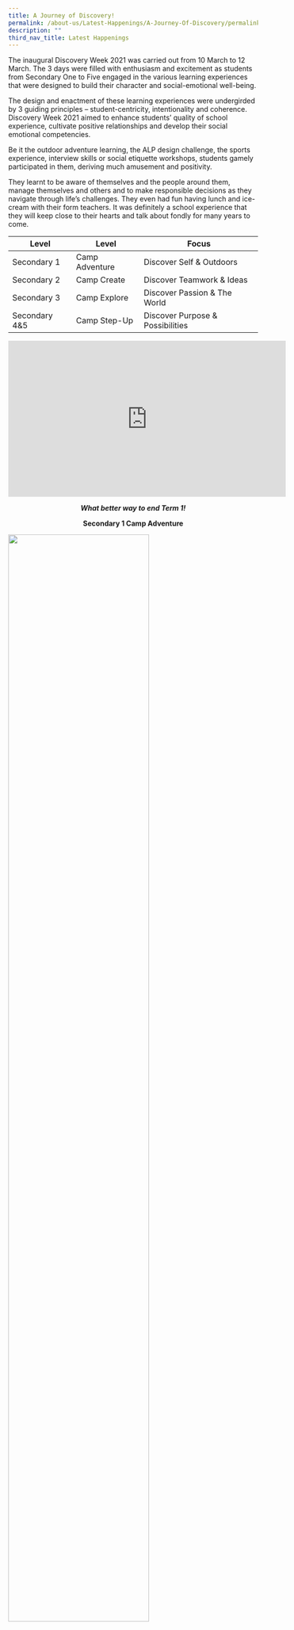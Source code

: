 ```yaml
---
title: A Journey of Discovery!
permalink: /about-us/Latest-Happenings/A-Journey-Of-Discovery/permalink
description: ""
third_nav_title: Latest Happenings
---
```

The inaugural Discovery Week 2021 was carried out from 10 March to 12 March. The 3 days were filled with enthusiasm and excitement as students from Secondary One to Five engaged in the various learning experiences that were designed to build their character and social-emotional well-being.

The design and enactment of these learning experiences were undergirded by 3 guiding principles – student-centricity, intentionality and coherence. Discovery Week 2021 aimed to enhance students’ quality of school experience, cultivate positive relationships and develop their social emotional competencies. 

Be it the outdoor adventure learning, the ALP design challenge, the sports experience, interview skills or social etiquette workshops, students gamely participated in them, deriving much amusement and positivity.

They learnt to be aware of themselves and the people around them, manage themselves and others and to make responsible decisions as they navigate through life’s challenges. They even had fun having lunch and ice-cream with their form teachers. It was definitely a school experience that they will keep close to their hearts and talk about fondly for many years to come.

| Level | Level | Focus |
|---|---|---|
| Secondary 1 | Camp Adventure | Discover Self & Outdoors |
| Secondary 2 | Camp Create | Discover Teamwork & Ideas |
| Secondary 3 | Camp Explore | Discover Passion & The World |
| Secondary 4&5 | Camp Step-Up | Discover Purpose & Possibilities |

<iframe width="560" height="315" src="https://www.youtube.com/embed/OwFyX9N_Wj8" title="Discovery Week Sec 4n5!" frameborder="0" allow="accelerometer; autoplay; clipboard-write; encrypted-media; gyroscope; picture-in-picture" allowfullscreen></iframe>

<p style="text-align: center;"><em><b>What better way to end Term 1!</b></em></p>

<p style="text-align: center;"><b>Secondary 1 Camp Adventure</b></p>


<img src="/images/j1.png" style="width:75%">
<img src="/images/j2.png" style="width:75%">
<img src="/images/j3.png" style="width:75%">
<img src="/images/j4.png" style="width:75%">

<p style="text-align: center;"><b>Secondary 2 Camp Create</b></p>
<img src="/images/j5.png" style="width:75%">
<p style="text-align: center;"><b>Learning percussion and how to create synergistic beats</b></p>



<iframe width="560" height="315" src="https://www.youtube.com/embed/5yRsTaXEOFM" title="2A Rhythm Masala" frameborder="0" allow="accelerometer; autoplay; clipboard-write; encrypted-media; gyroscope; picture-in-picture" allowfullscreen></iframe>
<p style="text-align: center;"><b>Performing what they have learnt and created: Rhythm Masala!</b></p>

<br>

<img src="/images/j6.png" style="width:75%">
<p style="text-align: center;"><b><em>Applied Learning Programme: Creating our Prototypes!</em></b></p>

<img src="/images/j7.png" style="width:75%">
<p style="text-align: center;"><b><em>Learning creative expression through Photo Journaling</em></b></p>

<img src="/images/j8.jpg" style="width:75%">
<p style="text-align: center;"><b><em>Working together to create the final product</em></b></p>

<p style="text-align: center;"><b>Secondary 3 Camp Explore</b></p>
<img src="/images/j9.png" style="width:75%">
<img src="/images/j10.png" style="width:75%">
<img src="/images/j11.png" style="width:75%">

<p style="text-align: center;"><b>Secondary 4/5 Camp Step-Up</b></p>
<img src="/images/j12.png" style="width:75%">
<img src="/images/j13.png" style="width:75%">
<br>
<iframe width="560" height="315" src="https://www.youtube.com/embed/rxRsYYjlAgo" title="Interview Skills Workshop" frameborder="0" allow="accelerometer; autoplay; clipboard-write; encrypted-media; gyroscope; picture-in-picture" allowfullscreen></iframe>
<p style="text-align: center;"><b>Interview Skills Workshop</b></p>

<img src="/images/j4.jpg" style="width:75%">
<p style="text-align: center;"><b><em>Having fun playing sports with my Form Teacher!</em></b></p>